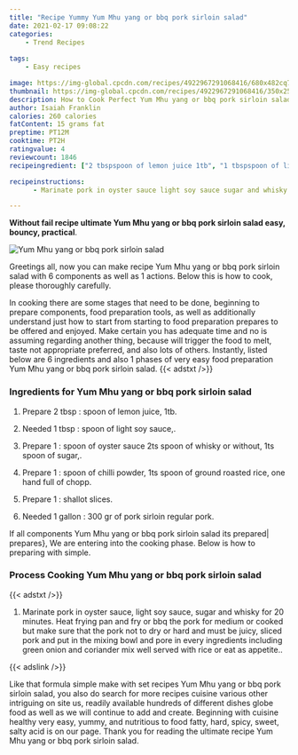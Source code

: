 ```yaml
---
title: "Recipe Yummy Yum Mhu yang or bbq pork sirloin salad"
date: 2021-02-17 09:08:22
categories:
    - Trend Recipes
    
tags:
    - Easy recipes

image: https://img-global.cpcdn.com/recipes/4922967291068416/680x482cq70/yum-mhu-yang-or-bbq-pork-sirloin-salad-recipe-main-photo.jpg
thumbnail: https://img-global.cpcdn.com/recipes/4922967291068416/350x250cq70/yum-mhu-yang-or-bbq-pork-sirloin-salad-recipe-main-photo.jpg
description: How to Cook Perfect Yum Mhu yang or bbq pork sirloin salad with 6 ingredients and 1 stages of easy cooking.
author: Isaiah Franklin
calories: 260 calories
fatContent: 15 grams fat
preptime: PT12M
cooktime: PT2H
ratingvalue: 4
reviewcount: 1846
recipeingredient: ["2 tbspspoon of lemon juice 1tb", "1 tbspspoon of light soy sauce", "1spoon of oyster sauce 2ts spoon of whisky or without 1ts spoon of sugar", "1spoon of chilli powder 1ts spoon of ground roasted rice one hand full of chopp", "1shallot slices", "1 gallon300 gr of pork sirloin regular pork"]

recipeinstructions: 
      - Marinate pork in oyster sauce light soy sauce sugar and whisky for 20 minutes Heat frying pan and fry or bbq the pork for medium or cooked but make sure that the pork not to dry or hard and must be juicy sliced pork and put in the mixing bowl and pore in every ingredients including green onion and coriander mix well served with rice or eat as appetite

---
```




**Without fail recipe ultimate Yum Mhu yang or bbq pork sirloin salad easy, bouncy, practical**. 


![Yum Mhu yang or bbq pork sirloin salad](https://img-global.cpcdn.com/recipes/4922967291068416/680x482cq70/yum-mhu-yang-or-bbq-pork-sirloin-salad-recipe-main-photo.jpg "Yum Mhu yang or bbq pork sirloin salad")




Greetings all, now you can make recipe Yum Mhu yang or bbq pork sirloin salad with 6 components as well as 1 actions. Below this is how to cook, please thoroughly carefully.

In cooking there are some stages that need to be done, beginning to prepare components, food preparation tools, as well as additionally understand just how to start from starting to food preparation prepares to be offered and enjoyed. Make certain you has adequate time and no is assuming regarding another thing, because will trigger the food to melt, taste not appropriate preferred, and also lots of others. Instantly, listed below are 6 ingredients and also 1 phases of very easy food preparation Yum Mhu yang or bbq pork sirloin salad.
{{< adstxt />}}

### Ingredients for Yum Mhu yang or bbq pork sirloin salad


1. Prepare 2 tbsp : spoon of lemon juice, 1tb.

1. Needed 1 tbsp : spoon of light soy sauce,.

1. Prepare 1 : spoon of oyster sauce 2ts spoon of whisky or without, 1ts spoon of sugar,.

1. Prepare 1 : spoon of chilli powder, 1ts spoon of ground roasted rice, one hand full of chopp.

1. Prepare 1 : shallot slices.

1. Needed 1 gallon : 300 gr of pork sirloin regular pork.



If all components Yum Mhu yang or bbq pork sirloin salad its prepared| prepares}, We are entering into the cooking phase. Below is how to preparing with simple.

### Process Cooking Yum Mhu yang or bbq pork sirloin salad

{{< adstxt />}}


1. Marinate pork in oyster sauce, light soy sauce, sugar and whisky for 20 minutes. Heat frying pan and fry or bbq the pork for medium or cooked but make sure that the pork not to dry or hard and must be juicy, sliced pork and put in the mixing bowl and pore in every ingredients including green onion and coriander mix well served with rice or eat as appetite..





{{< adslink />}}

Like that formula simple make with set recipes Yum Mhu yang or bbq pork sirloin salad, you also do search for more recipes cuisine various other intriguing on site us, readily available hundreds of different dishes globe food as well as we will continue to add and create. Beginning with cuisine healthy very easy, yummy, and nutritious to food fatty, hard, spicy, sweet, salty acid is on our page. Thank you for reading the ultimate recipe Yum Mhu yang or bbq pork sirloin salad.
